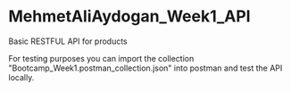 # MehmetAliAydogan_Week1_API
Basic RESTFUL API for products

For testing purposes you can import the collection "Bootcamp_Week1.postman_collection.json" into postman and test the API locally.
